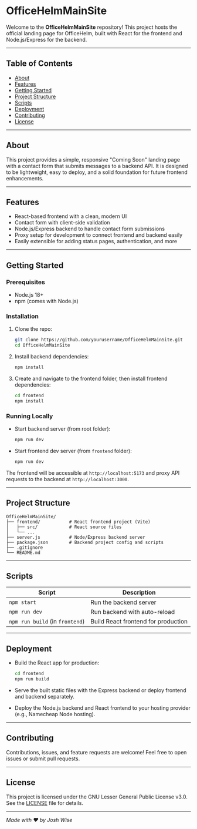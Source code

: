 # OfficeHelmMainSite

Welcome to the **OfficeHelmMainSite** repository! This project hosts the official landing page for OfficeHelm, built with React for the frontend and Node.js/Express for the backend.

---

## Table of Contents

- [About](#about)  
- [Features](#features)  
- [Getting Started](#getting-started)  
- [Project Structure](#project-structure)  
- [Scripts](#scripts)  
- [Deployment](#deployment)  
- [Contributing](#contributing)  
- [License](#license)  

---

## About

This project provides a simple, responsive "Coming Soon" landing page with a contact form that submits messages to a backend API. It is designed to be lightweight, easy to deploy, and a solid foundation for future frontend enhancements.

---

## Features

- React-based frontend with a clean, modern UI  
- Contact form with client-side validation  
- Node.js/Express backend to handle contact form submissions  
- Proxy setup for development to connect frontend and backend easily  
- Easily extensible for adding status pages, authentication, and more  

---

## Getting Started

### Prerequisites

- Node.js 18+  
- npm (comes with Node.js)  

### Installation

1. Clone the repo:  
   ```bash
   git clone https://github.com/yourusername/OfficeHelmMainSite.git
   cd OfficeHelmMainSite
   ```

2. Install backend dependencies:  
   ```bash
   npm install
   ```

3. Create and navigate to the frontend folder, then install frontend dependencies:  
   ```bash
   cd frontend
   npm install
   ```

### Running Locally

- Start backend server (from root folder):  
  ```bash
  npm run dev
  ```

- Start frontend dev server (from `frontend` folder):  
  ```bash
  npm run dev
  ```

The frontend will be accessible at `http://localhost:5173` and proxy API requests to the backend at `http://localhost:3000`.

---

## Project Structure

```
OfficeHelmMainSite/
├── frontend/           # React frontend project (Vite)
│   ├── src/            # React source files
│   └── ...
├── server.js           # Node/Express backend server
├── package.json        # Backend project config and scripts
├── .gitignore
└── README.md
```

---

## Scripts

| Script         | Description                      |
|----------------|---------------------------------|
| `npm start`    | Run the backend server           |
| `npm run dev`  | Run backend with auto-reload     |
| `npm run build` (in `frontend`) | Build React frontend for production |

---

## Deployment

- Build the React app for production:  
  ```bash
  cd frontend
  npm run build
  ```

- Serve the built static files with the Express backend or deploy frontend and backend separately.

- Deploy the Node.js backend and React frontend to your hosting provider (e.g., Namecheap Node hosting).

---

## Contributing

Contributions, issues, and feature requests are welcome! Feel free to open issues or submit pull requests.

---

## License

This project is licensed under the GNU Lesser General Public License v3.0.  
See the [LICENSE](./LICENSE.md) file for details.

---

*Made with ❤️ by Josh Wise*  
